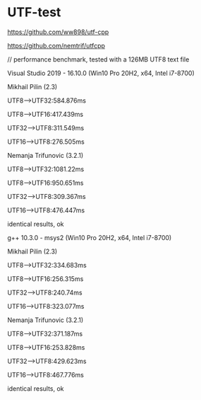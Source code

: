 # UTF-test
https://github.com/ww898/utf-cpp

https://github.com/nemtrif/utfcpp

// performance benchmark, tested with a 126MB UTF8 text file

Visual Studio 2019 - 16.10.0 (Win10 Pro 20H2, x64, Intel i7-8700)

Mikhail Pilin (2.3)

UTF8-->UTF32:584.876ms

UTF8-->UTF16:417.439ms

UTF32-->UTF8:311.549ms

UTF16-->UTF8:276.505ms

Nemanja Trifunovic (3.2.1)

UTF8-->UTF32:1081.22ms

UTF8-->UTF16:950.651ms

UTF32-->UTF8:309.367ms

UTF16-->UTF8:476.447ms

identical results, ok


g++ 10.3.0 - msys2 (Win10 Pro 20H2, x64, Intel i7-8700)

Mikhail Pilin (2.3)

UTF8-->UTF32:334.683ms

UTF8-->UTF16:256.315ms

UTF32-->UTF8:240.74ms

UTF16-->UTF8:323.077ms

Nemanja Trifunovic (3.2.1)

UTF8-->UTF32:371.187ms

UTF8-->UTF16:253.828ms

UTF32-->UTF8:429.623ms

UTF16-->UTF8:467.776ms

identical results, ok
